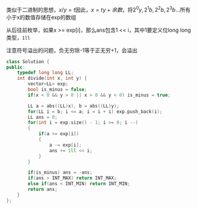 类似于二进制的思想，$x / y  = t$因此，$x = ty + 余数$，将$2^0y, 2^1b, 2^2b,2^3b...$所有小于x的数值存储在exp的数组

从后往前枚举，如果x >= exp[i]，那么ans包含1 << i，其中1要定义位long long 类型，`1ll`

注意符号溢出的问题，负无穷除-1等于正无穷+1，会溢出

```c++
class Solution {
public:
    typedef long long LL;
    int divide(int x, int y) {
        vector<LL> exp;
        bool is_minus = false;
        if(x < 0 && y > 0 || x > 0 && y < 0) is_minus = true;

        LL a = abs((LL)x), b = abs((LL)y);
        for(LL i = b; i <= a; i = i + i) exp.push_back(i);
        LL ans = 0;
        for(int i = exp.size() - 1; i >= 0; i --)
        {
            if(a >= exp[i])
            {
                a -= exp[i];
                ans += 1ll << i;
            }
        }

        if(is_minus) ans = -ans;
        if(ans > INT_MAX) return INT_MAX;
        else if(ans < INT_MIN) return INT_MIN;
        return ans;
    }
};
```

